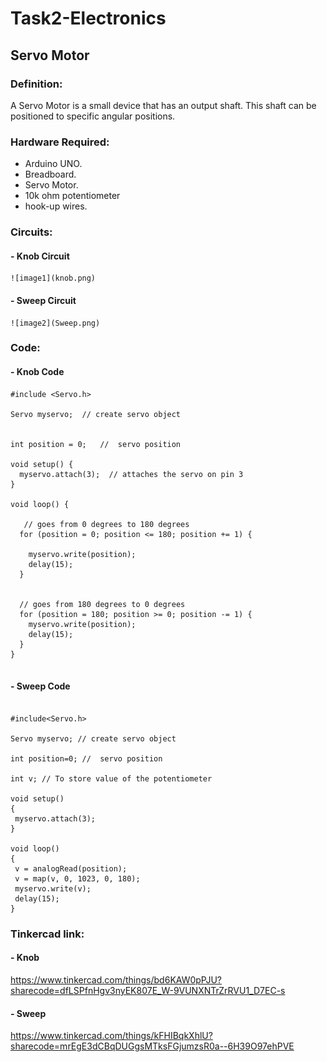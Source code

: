 # Task2-Electronics


## Servo Motor

 ### Definition:
  A Servo Motor is a small device that has an output shaft. This shaft can be positioned to specific angular positions.

 ### Hardware Required:
  - Arduino UNO.
  - Breadboard.
  - Servo Motor.
  - 10k ohm potentiometer
  - hook-up wires.

  ### Circuits:

   
   #### - Knob Circuit
    ![image1](knob.png)
   
   #### - Sweep Circuit
    ![image2](Sweep.png)



  ### Code:

  #### - Knob Code

```
#include <Servo.h>

Servo myservo;  // create servo object 


int position = 0;   //  servo position

void setup() {
  myservo.attach(3);  // attaches the servo on pin 3 
}

void loop() {
  
   // goes from 0 degrees to 180 degrees
  for (position = 0; position <= 180; position += 1) {
    
    myservo.write(position);              
    delay(15);                       
  }
  
  
  // goes from 180 degrees to 0 degrees
  for (position = 180; position >= 0; position -= 1) { 
    myservo.write(position);              
    delay(15);                       
  }
}
  
```

 #### - Sweep Code

 ```

#include<Servo.h> 

Servo myservo; // create servo object

int position=0; //  servo position

int v; // To store value of the potentiometer

void setup()
{
  myservo.attach(3);
}

void loop()
{
  v = analogRead(position);           
  v = map(v, 0, 1023, 0, 180); 
  myservo.write(v);                  
  delay(15); 
}

 ```

  ### Tinkercad link:

  #### - Knob
  https://www.tinkercad.com/things/bd6KAW0pPJU?sharecode=dfLSPfnHgv3nyEK807E_W-9VUNXNTrZrRVU1_D7EC-s

  #### - Sweep 
  https://www.tinkercad.com/things/kFHIBqkXhlU?sharecode=mrEgE3dCBqDUGgsMTksFGjumzsR0a--6H39O97ehPVE
  
      


